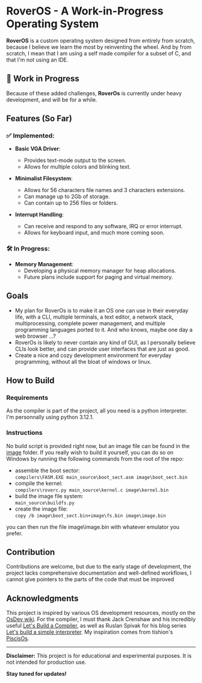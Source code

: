 # RoverOS - A Work-in-Progress Operating System  

**RoverOS** is a custom operating system designed from entirely from scratch, because I believe we learn the most by reinventing the wheel. And by from scratch, I mean that I am using a self made compiler for a subset of C, and that I'm not using an IDE.  

## 🚧 **Work in Progress**
Because of these added challenges, **RoverOs** is currently under heavy development, and will be for a while.  

## Features (So Far)  

### ✅ Implemented:  
- **Basic VGA Driver**:  
  - Provides text-mode output to the screen.  
  - Allows for multiple colors and blinking text.  

- **Minimalist Filesystem**:  
  - Allows for 56 characters file names and 3 characters extensions.  
  - Can manage up to 2Gb of storage.  
  - Can contain up to 256 files or folders.  

- **Interrupt Handling**:  
  - Can receive and respond to any software, IRQ or error interrupt.
  - Allows for keyboard input, and much more coming soon.   

### 🛠️ In Progress:  
- **Memory Management**:  
  - Developing a physical memory manager for heap allocations.  
  - Future plans include support for paging and virtual memory.  

## Goals  
- My plan for RoverOs is to make it an OS one can use in their everyday life, with a CLI, multiple terminals, a text editor, a network stack, multiprocessing, complete power management, and multiple programming languages ported to it. And who knows, maybe one day a web browser ...?   
- RoverOs is likely to never contain any kind of GUI, as I personally believe CLIs look better, and can provide user interfaces that are just as good.  
- Create a nice and cozy development environment for everyday programming, without all the bloat of windows or linux.   

## How to Build  
### Requirements  
As the compiler is part of the project, all you need is a python interpreter. I'm personnally using python 3.12.1.  
### Instructions  
No build script is provided right now, but an image file can be found in the [image](/image) folder. If you really wish to build it yourself, you can do so on Windows by running the following commands from the root of the repo:  
+ assemble the boot sector:  
  ```compilers\FASM.EXE main_source\boot_sect.asm image\boot_sect.bin```
+ compile the kernel:  
  ```compilers\roverc.py main_source\kernel.c image\kernel.bin```
+ build the image file system:  
  ```main_source\buildfs.py```
+ create the image file:  
  ```copy /b image\boot_sect.bin+image\fs.bin image\image.bin```

you can then run the file image\image.bin with whatever emulator you prefer.

## Contribution  
Contributions are welcome, but due to the early stage of development, the project lacks comprehensive documentation and well-defined workflows, I cannot give pointers to the parts of the code that must be improved

## Acknowledgments  
This project is inspired by various OS development resources, mostly on the [OsDev wiki](https://wiki.osdev.org/Expanded_Main_Page). For the compiler, I must thank Jack Crenshaw and his incredibly useful [Let's Build a Compiler](https://compilers.iecc.com/crenshaw/), as well as Ruslan Spivak for his blog series [Let's build a simple interpreter](https://ruslanspivak.com/lsbasi-part1/). My inspiration comes from tishion's [PiscisOs](https://tishion.github.io/PiscisOS/).

---

**Disclaimer:** This project is for educational and experimental purposes. It is not intended for production use.  

**Stay tuned for updates!**
